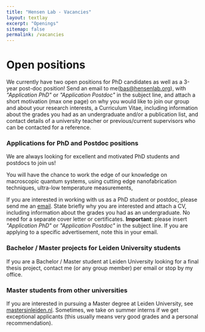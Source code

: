 ```yaml
---
title: "Hensen Lab - Vacancies"
layout: textlay
excerpt: "Openings"
sitemap: false
permalink: /vacancies
---
```


# Open positions

We currently have two open positions for PhD candidates as well as a 3-year post-doc position! Send an email to me(bas@hensenlab.org), with _"Application PhD"_ or _"Application Postdoc"_ in the subject line, and attach a short motivation (max one page) on why you would like to join our group and about your research interests, a Curriculum Vitae, including information about the grades you had as an undergraduate and/or a publication list, and contact details of a university teacher or previous/current supervisors who can be contacted for a reference.


### Applications for PhD and Postdoc positions

We are always looking for excellent and motivated PhD students and postdocs to join us!

You will have the chance to work the edge of our knowledge on macroscopic quantum systems, using cutting edge nanofabrication techniques, ultra-low temperature measurements, 

If you are interested in working with us as a PhD student or postdoc, please send me an [email](mailto:bas@hensenlab.org). State briefly why you are interested and attach a CV, including information about the grades you had as an undergraduate. No need for a separate cover letter or certificates. **Important**: please insert _"Application PhD"_ or _"Application Postdoc"_ in the subject line. If you are applying to a specific advertisement, note this in your email.

### Bachelor / Master projects for Leiden University students
If you are a Bachelor / Master student at Leiden University looking for a final thesis project, contact me (or any group member) per email or stop by my office.

###  Master students from other universities
If you are interested in pursuing a Master degree at Leiden University, see [mastersinleiden.nl](http://www.mastersinleiden.nl/programmes/physics/en/introduction). Sometimes, we take on summer interns if we get exceptional applicants (this usually means very good grades and a personal recommendation).


